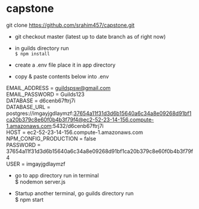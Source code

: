 # capstone

git clone https://github.com/srahim457/capstone.git

*	git checkout master (latest up to date branch as of right now)

*	in guilds directory run <br/>
`$ npm install` 

* create a .env file place it in app directory 

* copy & paste contents below into .env

EMAIL_ADDRESS = guildspsw@gmail.com <br/>
EMAIL_PASSWORD = Guilds123 <br/>
DATABASE = d6cenb67ftrj7i <br/>
DATABASE_URL = postgres://imgayjgdlaymzf:37654a11f31d3d6b15640a6c34a8e09268d91bf1ca20b379c8e60f0b4b3f79f4@ec2-52-23-14-156.compute-1.amazonaws.com:5432/d6cenb67ftrj7i <br/>
HOST = ec2-52-23-14-156.compute-1.amazonaws.com <br/>
NPM_CONFIG_PRODUCTION = false <br/> 
PASSWORD = 37654a11f31d3d6b15640a6c34a8e09268d91bf1ca20b379c8e60f0b4b3f79f4 <br/>
USER = imgayjgdlaymzf <br/>

* go to app directory run in terminal <br/>$ nodemon server.js

* Startup another terminal, go guilds directory run <br/> $ npm start
